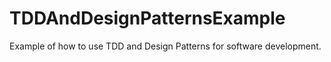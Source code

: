 # TDDAndDesignPatternsExample
Example of how to use TDD and Design Patterns for software development.
